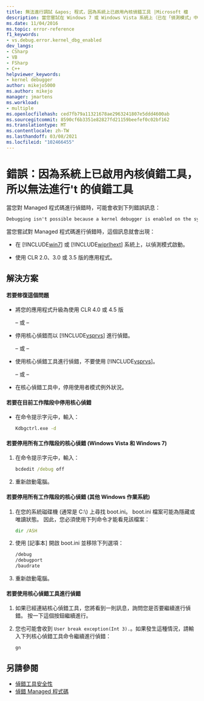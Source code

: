 ```yaml
---
title: 無法進行調試 &apos; 程式，因為系統上已啟用內核偵錯工具 |Microsoft 檔
description: 當您嘗試在 Windows 7 或 Windows Vista 系統上（已在「偵測模式」中啟動）偵測 managed 程式碼，且應用程式使用 CLR 版本 CLR 2.0、3.0 或3.5 時，就會出現此訊息。
ms.date: 11/04/2016
ms.topic: error-reference
f1_keywords:
- vs.debug.error.kernel_dbg_enabled
dev_langs:
- CSharp
- VB
- FSharp
- C++
helpviewer_keywords:
- kernel debugger
author: mikejo5000
ms.author: mikejo
manager: jmartens
ms.workload:
- multiple
ms.openlocfilehash: ced7fb79a11321678ae2963241807e5ddd4600ab
ms.sourcegitcommit: 8590cf6b3351e82827fd21159beefef0c02bf162
ms.translationtype: MT
ms.contentlocale: zh-TW
ms.lasthandoff: 03/08/2021
ms.locfileid: "102466455"
---
```

# <a name="error-debugging-isn39t-possible-because-a-kernel-debugger-is-enabled-on-the-system"></a>錯誤：因為系統上已啟用內核偵錯工具，所以無法進行&#39;t 的偵錯工具
當您對 Managed 程式碼進行偵錯時，可能會收到下列錯誤訊息：

```cmd
Debugging isn't possible because a kernel debugger is enabled on the system
```

 當您嘗試對 Managed 程式碼進行偵錯時，這個訊息就會出現：

- 在 [!INCLUDE[win7](../debugger/includes/win7_md.md)] 或 [!INCLUDE[wiprlhext](../debugger/includes/wiprlhext_md.md)] 系統上，以偵測模式啟動。

- 使用 CLR 2.0、3.0 或 3.5 版的應用程式。

## <a name="solution"></a>解決方案

#### <a name="to-fix-this-problem"></a>若要修復這個問題

- 將您的應用程式升級為使用 CLR 4.0 或 4.5 版

   – 或 –

- 停用核心偵錯而以 [!INCLUDE[vsprvs](../code-quality/includes/vsprvs_md.md)] 進行偵錯。

   – 或 –

- 使用核心偵錯工具進行偵錯，不要使用 [!INCLUDE[vsprvs](../code-quality/includes/vsprvs_md.md)]。

   – 或 –

- 在核心偵錯工具中，停用使用者模式例外狀況。

#### <a name="to-disable-kernel-debugging-in-the-current-session"></a>若要在目前工作階段中停用核心偵錯

- 在命令提示字元中，輸入：

    ```cmd
    Kdbgctrl.exe -d
    ```

#### <a name="to-disable-kernel-debugging-for-all-sessions-windows-vista-and-windows-7"></a>若要停用所有工作階段的核心偵錯 (Windows Vista 和 Windows 7)

1. 在命令提示字元中，輸入：

    ```cmd
    bcdedit /debug off
    ```

2. 重新啟動電腦。

#### <a name="to-disable-kernel-debugging-for-all-sessions-other-windows-operating-systems"></a>若要停用所有工作階段的核心偵錯 (其他 Windows 作業系統)

1. 在您的系統磁碟機 (通常是 C:\\) 上尋找 boot.ini。 boot.ini 檔案可能為隱藏或唯讀狀態。 因此，您必須使用下列命令才能看見該檔案：

    ```cmd
    dir /ASH
    ```

2. 使用 [記事本] 開啟 boot.ini 並移除下列選項：

    ```cmd
    /debug
    /debugport
    /baudrate
    ```

3. 重新啟動電腦。

#### <a name="to-debug-with-the-kernel-debugger"></a>若要使用核心偵錯工具進行偵錯

1. 如果已經連結核心偵錯工具，您將看到一則訊息，詢問您是否要繼續進行偵錯。 按一下這個按鈕繼續進行。

2. 您也可能會收到 `User break exception(Int 3).`。如果發生這種情況，請輸入下列核心偵錯工具命令繼續進行偵錯：

     `gn`

## <a name="see-also"></a>另請參閱
- [偵錯工具安全性](../debugger/debugger-security.md)
- [偵錯 Managed 程式碼](../debugger/debugging-managed-code.md)
